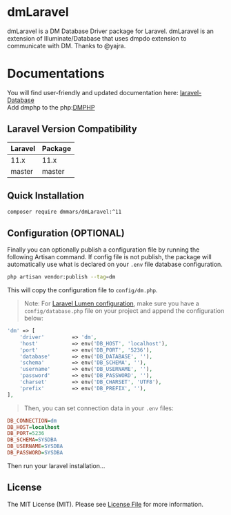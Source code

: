 # dmLaravel
dmLaravel is a DM Database Driver package for Laravel. dmLaravel is an extension of Illuminate/Database that uses dmpdo extension to communicate with DM. Thanks to @yajra.

# Documentations
You will find user-friendly and updated documentation here: [laravel-Database](https://laravel.com/docs/master/database)  
Add dmphp to the php:[DMPHP](https://eco.dameng.com/document/dm/zh-cn/pm/php-rogramming-guide)

## Laravel Version Compatibility

 Laravel  | Package
:---------|:----------
 11.x     | 11.x
 master   | master

## Quick Installation

```bash
composer require dmmars/dmLaravel:^11
```

## Configuration (OPTIONAL)

Finally you can optionally publish a configuration file by running the following Artisan command.
If config file is not publish, the package will automatically use what is declared on your `.env` file database configuration.

```bash
php artisan vendor:publish --tag=dm
```

This will copy the configuration file to `config/dm.php`.

> Note: For [Laravel Lumen configuration](http://lumen.laravel.com/docs/configuration#configuration-files), make sure you have a `config/database.php` file on your project and append the configuration below:

```php
'dm' => [
    'driver'         => 'dm',
    'host'           => env('DB_HOST', 'localhost'),
    'port'           => env('DB_PORT', '5236'),
    'database'       => env('DB_DATABASE', ''),
    'schema'         => env('DB_SCHEMA', ''),
    'username'       => env('DB_USERNAME', ''),
    'password'       => env('DB_PASSWORD', ''),
    'charset'        => env('DB_CHARSET', 'UTF8'),
    'prefix'         => env('DB_PREFIX', ''),
],
```

> Then, you can set connection data in your `.env` files:

```ini
DB_CONNECTION=dm
DB_HOST=localhost
DB_PORT=5236
DB_SCHEMA=SYSDBA
DB_USERNAME=SYSDBA
DB_PASSWORD=SYSDBA
```

Then run your laravel installation...

## License

The MIT License (MIT). Please see [License File](https://github.com/dmmars/dmLaravel/blob/master/LICENSE) for more information.
